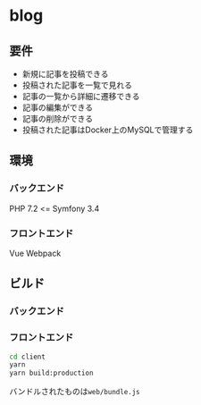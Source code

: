 # blog

## 要件

- 新規に記事を投稿できる
- 投稿された記事を一覧で見れる
- 記事の一覧から詳細に遷移できる
- 記事の編集ができる
- 記事の削除ができる
- 投稿された記事はDocker上のMySQLで管理する

## 環境
### バックエンド
PHP 7.2 <=
Symfony 3.4

### フロントエンド
Vue
Webpack

## ビルド
### バックエンド


### フロントエンド
```bash
cd client
yarn
yarn build:production
```
バンドルされたものは`web/bundle.js`

